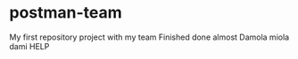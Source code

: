 # postman-team
My first repository project with my team
Finished 
done
almost
Damola
miola
dami
HELP
